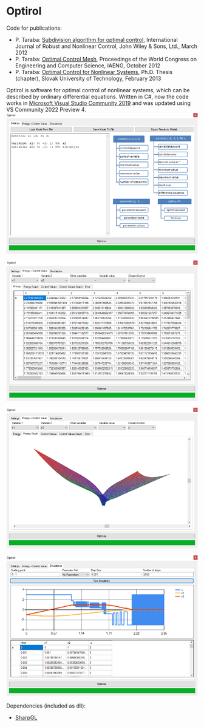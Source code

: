 # Optirol

Code for publications:
* P. Taraba: [Subdivision algorithm for optimal control](https://onlinelibrary.wiley.com/doi/full/10.1002/rnc.2801), International Journal of Robust and Nonlinear Control, John Wiley & Sons, Ltd., March 2012
* P. Taraba: [Optimal Control Mesh](http://www.iaeng.org/publication/WCECS2012/WCECS2012_pp1110-1115.pdf), Proceedings of the World Congress on Engineering and Computer Science, IAENG, October 2012
* P. Taraba: [Optimal Control for Nonlinear Systems](https://www.fei.stuba.sk/buxus/docs/2013/autoreferaty/Taraba.pdf), Ph.D. Thesis (chapter), Slovak University of Technology, February 2013

Optirol is software for optimal control of nonlinear systems, which can be described by ordinary differential equations. Written in C#, now the code works in [Microsoft Visual Studio Community 2019](https://visualstudio.microsoft.com/vs/) and was updated using VS Community 2022 Preview 4.
![settings](./screenshots/settings2.png)

![energy 1](./screenshots/energy1.png)

![energy 2](./screenshots/energy2.png)

![simulations](./screenshots/simulations.png)

Dependencies (included as dll):
* [SharpGL](https://github.com/dwmkerr/sharpgl)
